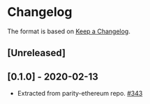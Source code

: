 # Changelog

The format is based on [Keep a Changelog].

[Keep a Changelog]: http://keepachangelog.com/en/1.0.0/

## [Unreleased]

## [0.1.0] - 2020-02-13
- Extracted from parity-ethereum repo. [#343](https://github.com/paritytech/parity-common/pull/343)
